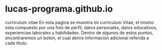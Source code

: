 # lucas-programa.github.io
curriculum vitae
En esta pagina se muestra mi curriculum Vitae, el mismo esta compuesto por una foto de perfil, datos personales, datos educativos, experiencias laborales y habilidades. Dentro de algunos de estos puntos, encontraremos un boton, el cual abrira informacion adicional referida a cada titulo. 
